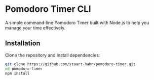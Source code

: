 # Pomodoro Timer CLI

A simple command-line Pomodoro Timer built with Node.js to help you manage your time effectively.

## Installation

Clone the repository and install dependencies:

```bash
git clone https://github.com/stuart-hahn/pomodoro-timer.git
cd pomodoro-timer
npm install

```
